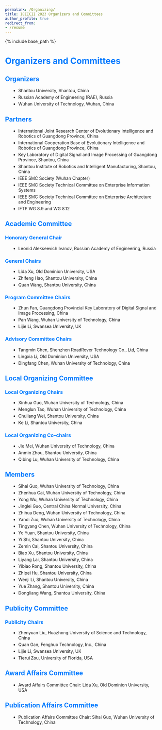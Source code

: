 ```yaml
---
permalink: /Organizing/
title: ICIICII 2023 Organizers and Committees
author_profile: true
redirect_from:  
- /resume
---
```


{% include base_path %}

<h1>Organizers and Committees</h1>

<h2>Organizers</h2>
<ul>
    <li>Shantou University, Shantou, China</li>
    <li>Russian Academy of Engineering (RAE), Russia</li>
    <li>Wuhan University of Technology, Wuhan, China</li>
</ul>

<h2>Partners</h2>
<ul>
    <li>International Joint Research Center of Evolutionary Intelligence and Robotics of Guangdong Province, China</li>
    <li>International Cooperation Base of Evolutionary Intelligence and Robotics of Guangdong Province, China</li>
    <li>Key Laboratory of Digital Signal and Image Processing of Guangdong Province, Shantou, China</li>
    <li>Shantou Institute of Robotics and Intelligent Manufacturing, Shantou, China</li>
    <li>IEEE SMC Society (Wuhan Chapter)</li>
    <li>IEEE SMC Society Technical Committee on Enterprise Information Systems</li>
    <li>IEEE SMC Society Technical Committee on Enterprise Architecture and Engineering</li>
    <li>IFTP WG 8.9 and WG 8.12</li>
</ul>

<h2>Academic Committee</h2>

<h3>Honorary General Chair</h3>
<ul>
    <li>Leonid Alekseevich Ivanov, Russian Academy of Engineering, Russia</li>
</ul>

<h3>General Chairs</h3>
<ul>
    <li>Lida Xu, Old Dominion University, USA</li>
    <li>Zhifeng Hao, Shantou University, China</li>
    <li>Quan Wang, Shantou University, China</li>
</ul>

<h3>Program Committee Chairs</h3>
<ul>
    <li>Zhun Fan, Guangdong Provincial Key Laboratory of Digital Signal and Image Processing, China</li>
    <li>Pan Wang, Wuhan University of Technology, China</li>
    <li>Lijie Li, Swansea University, UK</li>
</ul>

<h3>Advisory Committee Chairs</h3>
<ul>
    <li>Tangmin Chen, Shenzhen RoadRover Technology Co., Ltd, China</li>
    <li>Lingxia Li, Old Dominion University, USA</li>
    <li>Dingfang Chen, Wuhan University of Technology, China</li>
</ul>

<h2>Local Organizing Committee</h2>

<h3>Local Organizing Chairs</h3>
<ul>
    <li>Xinhua Guo, Wuhan University of Technology, China</li>
    <li>Menglun Tao, Wuhan University of Technology, China</li>
    <li>Chuliang Wei, Shantou University, China</li>
    <li>Ke Li, Shantou University, China</li>
</ul>

<h3>Local Organizing Co-chairs</h3>
<ul>
    <li>Jie Mei, Wuhan University of Technology, China</li>
    <li>Anmin Zhou, Shantou University, China</li>
    <li>Qibing Lu, Wuhan University of Technology, China</li>
</ul>

<h2>Members</h2>
<ul>
    <li>Sihai Guo, Wuhan University of Technology, China</li>
    <li>Zhenhua Cai, Wuhan University of Technology, China</li>
    <li>Yong Wu, Wuhan University of Technology, China</li>
    <li>Jinglei Guo, Central China Normal University, China</li>
    <li>Zhihua Deng, Wuhan University of Technology, China</li>
    <li>Yandi Zuo, Wuhan University of Technology, China</li>
    <li>Tingyang Chen, Wuhan University of Technology, China</li>
    <li>Ye Yuan, Shantou University, China</li>
    <li>Yi Shi, Shantou University, China</li>
    <li>Zemin Cai, Shantou University, China</li>
    <li>Biao Xu, Shantou University, China</li>
    <li>Liyang Lai, Shantou University, China</li>
    <li>Yibiao Rong, Shantou University, China</li>
    <li>Zhipei Hu, Shantou University, China</li>
    <li>Wenji Li, Shantou University, China</li>
    <li>Yue Zhang, Shantou University, China</li>
    <li>Dongliang Wang, Shantou University, China</li>
</ul>

<h2>Publicity Committee</h2>

<h3>Publicity Chairs</h3>
<ul>
    <li>Zhenyuan Liu, Huazhong University of Science and Technology, China</li>
    <li>Quan Gan, Fenghuo Technology, Inc., China</li>
    <li>Lijie Li, Swansea University, UK</li>
    <li>Tierui Zou, University of Florida, USA</li>
</ul>

<h2>Award Affairs Committee</h2>
<ul>
    <li>Award Affairs Committee Chair: Lida Xu, Old Dominion University, USA</li>
</ul>

<h2>Publication Affairs Committee</h2>
<ul>
    <li>Publication Affairs Committee Chair: Sihai Guo, Wuhan University of Technology, China</li>
</ul>

<style>
h1, h2, h3 {
    color: #007bff; /* 主标题和副标题颜色 */
}

ul {
    list-style-type: disc; /* 列表样式 */
    margin-left: 20px; /* 左侧间距 */
}

li {
    margin: 5px 0; /* 列表项上下间距 */
}
</style>
